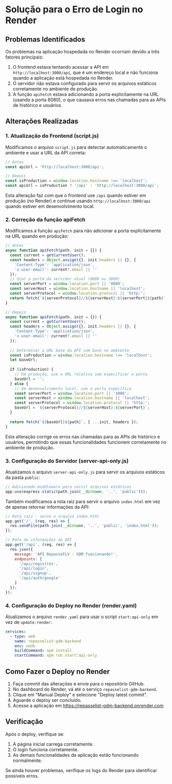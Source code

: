 # Solução para o Erro de Login no Render

## Problemas Identificados

Os problemas na aplicação hospedada no Render ocorriam devido a três fatores principais:

1. O frontend estava tentando acessar a API em `http://localhost:3000/api`, que é um endereço local e não funciona quando a aplicação está hospedada no Render.
2. O servidor não estava configurado para servir os arquivos estáticos corretamente no ambiente de produção.
3. A função `apiFetch` estava adicionando a porta explicitamente na URL (usando a porta 8080), o que causava erros nas chamadas para as APIs de histórico e usuários.

## Alterações Realizadas

### 1. Atualização do Frontend (script.js)

Modificamos o arquivo `script.js` para detectar automaticamente o ambiente e usar a URL da API correta:

```javascript
// Antes
const apiUrl = 'http://localhost:3000/api';

// Depois
const isProduction = window.location.hostname !== 'localhost';
const apiUrl = isProduction ? '/api' : 'http://localhost:3000/api';
```

Esta alteração faz com que o frontend use `/api` quando estiver em produção (no Render) e continue usando `http://localhost:3000/api` quando estiver em desenvolvimento local.

### 2. Correção da função apiFetch

Modificamos a função `apiFetch` para não adicionar a porta explicitamente na URL quando em produção:

```javascript
// Antes
async function apiFetch(path, init = {}) {
  const current = getCurrentUser();
  const headers = Object.assign({}, init.headers || {}, {
    'Content-Type': 'application/json',
    'x-user-email': current?.email || ''
  });
  // Usar a porta do servidor atual (8080 ou 3000)
  const serverPort = window.location.port || '8080';
  const serverHost = window.location.hostname || 'localhost';
  const serverProtocol = window.location.protocol || 'http:';
  return fetch(`${serverProtocol}//${serverHost}:${serverPort}${path}`, { ...init, headers });
}

// Depois
async function apiFetch(path, init = {}) {
  const current = getCurrentUser();
  const headers = Object.assign({}, init.headers || {}, {
    'Content-Type': 'application/json',
    'x-user-email': current?.email || ''
  });
  
  // Determinar a URL base da API com base no ambiente
  const isProduction = window.location.hostname !== 'localhost';
  let baseUrl;
  
  if (isProduction) {
    // Em produção, use a URL relativa sem especificar a porta
    baseUrl = '';
  } else {
    // Em desenvolvimento local, use a porta específica
    const serverPort = window.location.port || '3000';
    const serverHost = window.location.hostname || 'localhost';
    const serverProtocol = window.location.protocol || 'http:';
    baseUrl = `${serverProtocol}//${serverHost}:${serverPort}`;
  }
  
  return fetch(`${baseUrl}${path}`, { ...init, headers });
}
```

Esta alteração corrige os erros nas chamadas para as APIs de histórico e usuários, permitindo que essas funcionalidades funcionem corretamente no ambiente de produção.

### 3. Configuração do Servidor (server-api-only.js)

Atualizamos o arquivo `server-api-only.js` para servir os arquivos estáticos da pasta `public`:

```javascript
// Adicionado middleware para servir arquivos estáticos
app.use(express.static(path.join(__dirname, '..', 'public')));
```

Também modificamos a rota raiz para servir o arquivo `index.html` em vez de apenas retornar informações da API:

```javascript
// Rota raiz - serve o arquivo index.html
app.get('/', (req, res) => {
  res.sendFile(path.join(__dirname, '..', 'public', 'index.html'));
});

// Rota de informações da API
app.get('/api', (req, res) => {
  res.json({ 
    message: 'API RepasseFLV - GDM funcionando!',
    endpoints: [
      '/api/registros',
      '/api/login',
      '/api/signup',
      '/api/auth/google'
    ]
  });
});
```

### 4. Configuração do Deploy no Render (render.yaml)

Atualizamos o arquivo `render.yaml` para usar o script `start:api-only` em vez de `update:render`:

```yaml
services:
  - type: web
    name: repasselist-gdm-backend
    env: node
    buildCommand: npm install
    startCommand: npm run start:api-only
```

## Como Fazer o Deploy no Render

1. Faça commit das alterações e envie para o repositório GitHub.
2. No dashboard do Render, vá até o serviço `repasselist-gdm-backend`.
3. Clique em "Manual Deploy" e selecione "Deploy latest commit".
4. Aguarde o deploy ser concluído.
5. Acesse a aplicação em https://repasselist-gdm-backend.onrender.com

## Verificação

Após o deploy, verifique se:

1. A página inicial carrega corretamente.
2. O login funciona corretamente.
3. As demais funcionalidades da aplicação estão funcionando normalmente.

Se ainda houver problemas, verifique os logs do Render para identificar possíveis erros.